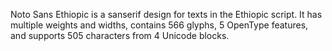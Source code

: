 Noto Sans Ethiopic is a sanserif design for texts in the Ethiopic script. It has multiple weights and widths, contains 566 glyphs, 5 OpenType features, and supports 505 characters from 4 Unicode blocks.